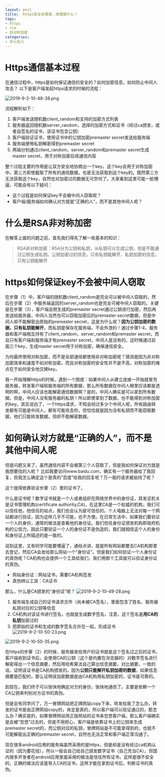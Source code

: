 ```yaml
---
layout: post
title:  https安全在哪里，原理是什么？
tags:
- https
- rsa
- 非对称加密
categories:
- 杂七杂八
---
```


# Https通信基本过程

在通信过程中，https是如何保证通信的安全的？如何加密信息，如何防止中间人攻击？
以下是客户端发起https请求的时候的流程：

![2019-9-2-10-48-38.png](https://raw.githubusercontent.com/shensky711/Pictures/master/2019-9-2-10-48-38.png)

流程解析如下：

 1. 客户端发送随机数client_random和支持的加密方式列表
 2. 服务器返回随机数server_random，选择的加密方式和证书（经过ca颁发，或者自签名的证书，该证书包含公钥）
 3. 客户端验证证书，使用证书中的公钥加密premaster secret发送给服务端
 4. 服务端使用私钥解密得到premaster secret
 5. 两端分别通过client_random，server_random和premaster secret生成master secret，用于对称加密后续通信内容

整个过程主要的作用是让双方安全地协商出一个key，这个key会用于对称加密中。第三方即使截取了所有的通信数据，也是无法获取到这个key的。既然第三方无法获取这个key，自然也对加密过的数据无可奈何了。大家看到这里可能一脸懵逼，可能会有以下疑问：

 - 这个过程是如何保证key不会被中间人窃取呢？
 - 客户端/服务端如何确认对方就是“正确的人”，而不是其他中间人呢？

<!-- more -->

# 什么是RSA非对称加密

 在解答上面的问题之前，首先我们得先了解一些基本的知识：
 
 > RSA非对称加密：RSA分为公钥和私钥，从私钥可以生成公钥，但是不能通过公钥生成私钥。公钥加密过的信息，只有私钥能解开，私钥加密的信息，只有公钥能解开


# https如何保证key不会被中间人窃取

在步骤（1）中，客户端的随机数client_random是完全可以被中间人窃取的，然后在步骤（2）中服务端返回的server_random也是完全可被中间人窃取的。关键是在步骤（3），客户端会把生成的premaster secret通过公钥进行加密，然后再发送给服务器，中间人当然也可以窃取加密后的premaster secret数据，但是中间人却不能解密出原始的premaster secret，这是为什么呢？**因为公钥加密的数据，只有私钥能解开**，而私钥是保存在服务端，不会外泄的！通过步骤1-4，服务器和客户端相互持有了client_random，server_random和premaster secret，而且只有客户端和服务端才有premaster secret，中间人是没有的。这时候通过前面三个key，生成master secret用于对称加密，确保通信安全。

为何最终使用对称加密，而不是全部通信都使用非对称加密呢？猜测是因为非对称加密效率和速度不如对称加密。而且对称加密的安全性并不是不高，对称加密的难点在于如何安全地交换key。

我一开始理解https的时候，遇到一个困惑：如果中间人从建立连接一开始就冒充服务器，转发客户端和服务端的所有数据，那么所有数据在中间人眼里应该都是透明的啊，中间人应该也能解密通信数据啊？是的，中间人确实是可以拿到所有数据，但是，中间人没有服务器的私钥！所以即使拿到了数据，也不能得到对称加密的key。其实说白了，一个https请求，不知会经过多少个中间人呢，所有路由转发都有可能是中间人，都有可能攻击你，但恰恰就是因为没有私钥而不能窃取数据，他们只能转发数据，但却不能解密数据。

# 如何确认对方就是“正确的人”，而不是其他中间人呢

但是问题又来了，虽然通信内容不会被第三个人窃取了，但是我如何保证对方就是我想要找的人呢？
比如我要访问www.baidu.com，确实有一个服务器给了我回复，但我怎么确定这个是真的“百度”给我的回复呢？万一我的请求被劫持了呢？

这个就得依靠验证步骤（2）里的证书了。

什么是证书呢？数字证书就是一个人或者组织在网络世界中的身份证，其发证机关是证书管理机构(certificate authority,CA)，在这里CA是一个权威的机构，我们可以信任他，他信任的站点，我们也会认为是可信任的。个人电脑上无法对每一个网站都进行验证，因为这样几乎不可能，也不方便。在日常生活中，如果我们要验证一个人的身份，通常的做法是查看他的身份证。我们信任身份证颁发机构即政府机构的公信力，因此只要验证一个人的身份证不是伪造的，我们就相信这个人的身份和身份证上所描述的是一致的。

说到这里，又有同学可能要懵逼了，通俗点讲，就是所有网站都要去CA机构那里去登记，然后CA会发给那么网站一个“身份证”。但是我们如何验证一个人身份证的真伪呢？CA机构也会提供一个工具给我们，我们用那个工具就可以验证身份证的真伪。

 - 网站身份证：网站证书，需要CA机构签发
 - 真伪辨认工具：CA证书

那么，什么是CA颁发的“身份证”呢？
![2019-9-2-10-49-28.png](https://raw.githubusercontent.com/shensky711/Pictures/master/2019-9-2-10-49-28.png)

 1. 服务端生成自己的证书请求文件（尚未被CA签名），里面包含了姓名、服务器私钥对应的公钥等信息
 2. CA机构对该证书进行签名，也就是生成数字签名，注意，这个签名是**用CA的私钥**加密过的
 3. 把原始的证书和生成的数字签名合并在一起，形成证书
![2019-9-2-10-50-23.png](https://raw.githubusercontent.com/shensky711/Pictures/master/2019-9-2-10-50-23.png)


![2019-9-2-10-50-35.png](https://raw.githubusercontent.com/shensky711/Pictures/master/2019-9-2-10-50-35.png)

在https的步骤（2）的时候，服务器发给用户的证书就是这个签名过之后的证书，客户端收到证书后，会使用CA的公钥（这个是内置在浏览器的）对数字签名进行解密得出一个信息摘要，然后用哈希算法自己算出信息摘要，对比摘要，一致的话，证明该证书是CA机构颁发的。因为**公钥只能解开私钥加密的数据**，如果信息摘要是匹配的，那么证明该加密数据是由CA机构用私钥加密的，证书是可靠的。

到现在，我们终于可以愉快地确定对方的身份，愉快地通信了。主要是依赖一个CA公钥来判别对方证书的真伪。

但是会有同学问了，万一冒牌网站把正牌网站copy下来，转发给我了怎么办，转发的证书是由正牌网站copy的，肯定是真的，所以客户端可以验证通过的，那怎么办？确实是的，如果冒牌网站用正版网站的证书来忽悠客户端，那么客户端确实是会被“忽悠”过去的，但是不用担心，客户端是依靠证书上的公钥来生成premaster secret的，而公钥对应的私钥，冒牌网站是不可能拿得到的，也就不可能解密出正确的premaster secret，自然也无法正常和客户端正常沟通了。

现在很多android应用的服务端虽然采用的是https，但是却是没有经过ca机构认证的（因为要花钱），所以一般会自己给自己颁发数字证书（自己充当CA）。但国内很多开发者在android应用里面采用的做法是信任所有证书，这样是很不安全的，正确的做法应该是导入CA的证书，这样才能在拿到证书后，判断证书的真伪。
 

 
